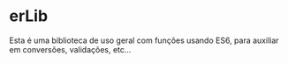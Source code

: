 # erLib

Esta é uma biblioteca de uso geral com funções usando ES6, para auxiliar em conversões, validações, etc...

